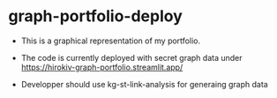 # graph-portfolio-deploy

- This is a graphical representation of my portfolio. 

- The code is currently deployed with secret graph data under
       https://hirokiv-graph-portfolio.streamlit.app/

- Developper should use kg-st-link-analysis for generaing graph data

